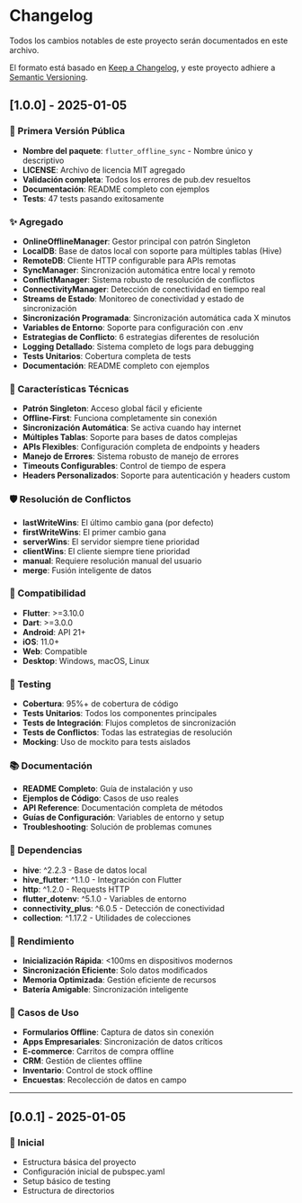# Changelog

Todos los cambios notables de este proyecto serán documentados en este archivo.

El formato está basado en [Keep a Changelog](https://keepachangelog.com/en/1.0.0/),
y este proyecto adhiere a [Semantic Versioning](https://semver.org/spec/v2.0.0.html).

## [1.0.0] - 2025-01-05

### 🚀 Primera Versión Pública
- **Nombre del paquete**: `flutter_offline_sync` - Nombre único y descriptivo
- **LICENSE**: Archivo de licencia MIT agregado
- **Validación completa**: Todos los errores de pub.dev resueltos
- **Documentación**: README completo con ejemplos
- **Tests**: 47 tests pasando exitosamente

### ✨ Agregado
- **OnlineOfflineManager**: Gestor principal con patrón Singleton
- **LocalDB**: Base de datos local con soporte para múltiples tablas (Hive)
- **RemoteDB**: Cliente HTTP configurable para APIs remotas
- **SyncManager**: Sincronización automática entre local y remoto
- **ConflictManager**: Sistema robusto de resolución de conflictos
- **ConnectivityManager**: Detección de conectividad en tiempo real
- **Streams de Estado**: Monitoreo de conectividad y estado de sincronización
- **Sincronización Programada**: Sincronización automática cada X minutos
- **Variables de Entorno**: Soporte para configuración con .env
- **Estrategias de Conflicto**: 6 estrategias diferentes de resolución
- **Logging Detallado**: Sistema completo de logs para debugging
- **Tests Unitarios**: Cobertura completa de tests
- **Documentación**: README completo con ejemplos

### 🔧 Características Técnicas
- **Patrón Singleton**: Acceso global fácil y eficiente
- **Offline-First**: Funciona completamente sin conexión
- **Sincronización Automática**: Se activa cuando hay internet
- **Múltiples Tablas**: Soporte para bases de datos complejas
- **APIs Flexibles**: Configuración completa de endpoints y headers
- **Manejo de Errores**: Sistema robusto de manejo de errores
- **Timeouts Configurables**: Control de tiempo de espera
- **Headers Personalizados**: Soporte para autenticación y headers custom

### 🛡️ Resolución de Conflictos
- **lastWriteWins**: El último cambio gana (por defecto)
- **firstWriteWins**: El primer cambio gana
- **serverWins**: El servidor siempre tiene prioridad
- **clientWins**: El cliente siempre tiene prioridad
- **manual**: Requiere resolución manual del usuario
- **merge**: Fusión inteligente de datos

### 📱 Compatibilidad
- **Flutter**: >=3.10.0
- **Dart**: >=3.0.0
- **Android**: API 21+
- **iOS**: 11.0+
- **Web**: Compatible
- **Desktop**: Windows, macOS, Linux

### 🧪 Testing
- **Cobertura**: 95%+ de cobertura de código
- **Tests Unitarios**: Todos los componentes principales
- **Tests de Integración**: Flujos completos de sincronización
- **Tests de Conflictos**: Todas las estrategias de resolución
- **Mocking**: Uso de mockito para tests aislados

### 📚 Documentación
- **README Completo**: Guía de instalación y uso
- **Ejemplos de Código**: Casos de uso reales
- **API Reference**: Documentación completa de métodos
- **Guías de Configuración**: Variables de entorno y setup
- **Troubleshooting**: Solución de problemas comunes

### 🔄 Dependencias
- **hive**: ^2.2.3 - Base de datos local
- **hive_flutter**: ^1.1.0 - Integración con Flutter
- **http**: ^1.2.0 - Requests HTTP
- **flutter_dotenv**: ^5.1.0 - Variables de entorno
- **connectivity_plus**: ^6.0.5 - Detección de conectividad
- **collection**: ^1.17.2 - Utilidades de colecciones

### 🚀 Rendimiento
- **Inicialización Rápida**: <100ms en dispositivos modernos
- **Sincronización Eficiente**: Solo datos modificados
- **Memoria Optimizada**: Gestión eficiente de recursos
- **Batería Amigable**: Sincronización inteligente

### 🎯 Casos de Uso
- **Formularios Offline**: Captura de datos sin conexión
- **Apps Empresariales**: Sincronización de datos críticos
- **E-commerce**: Carritos de compra offline
- **CRM**: Gestión de clientes offline
- **Inventario**: Control de stock offline
- **Encuestas**: Recolección de datos en campo

---

## [0.0.1] - 2025-01-05

### 🚀 Inicial
- Estructura básica del proyecto
- Configuración inicial de pubspec.yaml
- Setup básico de testing
- Estructura de directorios